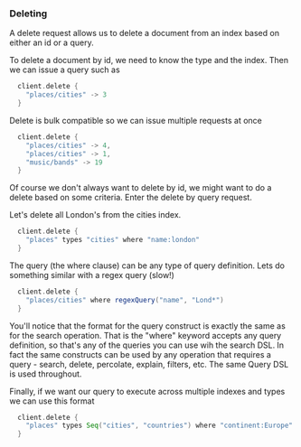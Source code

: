 ### Deleting

A delete request allows us to delete a document from an index based on either an id or a query.

To delete a document by id, we need to know the type and the index. Then we can issue a query such as

```scala
  client.delete {
    "places/cities" -> 3
  }
```

Delete is bulk compatible so we can issue multiple requests at once

```scala
  client.delete {
    "places/cities" -> 4,
    "places/cities" -> 1,
    "music/bands" -> 19
  }
```

Of course we don't always want to delete by id, we might want to do a delete based on some criteria. Enter the
delete by query request.

Let's delete all London's from the cities index.

```scala
  client.delete {
    "places" types "cities" where "name:london"
  }
```

The query (the where clause) can be any type of query definition. Lets do something similar with a regex query (slow!)

```scala
  client.delete {
    "places/cities" where regexQuery("name", "Lond*")
  }
```

You'll notice that the format for the query construct is exactly the same as for the search operation.
That is the "where" keyword accepts any query definition, so that's any of the queries you can use wih the search DSL.
In fact the same constructs can be used by any operation that requires a query - search, delete, percolate, explain, filters, etc. The same Query DSL is used throughout.

Finally, if we want our query to execute across multiple indexes and types we can use this format

```scala
  client.delete {
    "places" types Seq("cities", "countries") where "continent:Europe"
  }
```